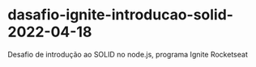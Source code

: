 # dasafio-ignite-introducao-solid-2022-04-18
Desafio de introdução ao SOLID no node.js, programa Ignite Rocketseat
